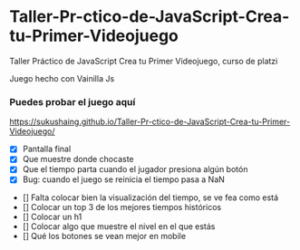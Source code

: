 # Taller-Pr-ctico-de-JavaScript-Crea-tu-Primer-Videojuego
Taller Práctico de JavaScript Crea tu Primer Videojuego, curso de platzi

Juego hecho con Vainilla Js

### Puedes probar el juego aquí
https://sukushaing.github.io/Taller-Pr-ctico-de-JavaScript-Crea-tu-Primer-Videojuego/

- [X] Pantalla final
- [X] Que muestre donde chocaste
- [X] Que el tiempo parta cuando el jugador presiona algún botón
- [X] Bug: cuando el juego se reinicia el tiempo pasa a NaN
- [] Falta colocar bien la visualización del tiempo, se ve fea como está
- [] Colocar un top 3 de los mejores tiempos históricos
- [] Colocar un h1
- [] Colocar algo que muestre el nivel en el que estás
- [] Qué los botones se vean mejor en mobile